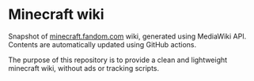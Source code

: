 # Minecraft wiki

Snapshot of [minecraft.fandom.com](https://minecraft.fandom.com/wiki) wiki,
generated using MediaWiki API. Contents are automatically updated using GitHub
actions.

The purpose of this repository is to provide a clean and lightweight minecraft wiki,
without ads or tracking scripts.
